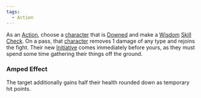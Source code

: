 ```yaml
---  
tags:  
  - Action  
---  
```

As an [Action](./Action.md), choose a [character](./Character.md) that is [Downed](./Downed.md) and make a [Wisdom](./Wisdom.md) [Skill Check](./Skill%20Check.md). On a pass, that [character](./Character.md) removes 1 damage of any type and rejoins the fight. Their new [Initiative](./Initiative.md) comes immediately before yours, as they must spend some time gathering their things off the ground.  
  
### Amped Effect  
The target additionally gains half their health rounded down as temporary hit points.